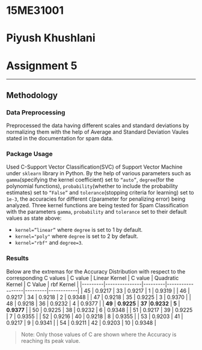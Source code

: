 # 15ME31001
# Piyush Khushlani 
# Assignment 5
---
## Methodology
### Data Preprocessing
Preprocessed the data having different scales and standard deviations by normalizing them with the help of Average and Standard Deviation Vaules stated in the documentation for spam data. 
### Package Usage
Used C-Support Vector Classification(SVC) of Support Vector Machine under ```sklearn``` library in Python. By the help of various parameters such as ```gamma```(specifying the kernel coefficient) set to ```“auto”```, ```degree```(for the polynomial functions), ```probability```(whether to include the probability estimates) set to ```“False”``` and ```tolerance```(stopping criteria for learning) set to ```1e-3```, the accuracies for different ```C```(parameter for penalizing error) being analyzed.
Three kernel functions are being tested for Spam Classification with the parameters ```gamma```, ```probability``` and ```tolerance``` set to their default values as state above:
  - ```kernel=”linear”``` where ```degree``` is set to 1 by default.
  - ```kernel="poly"``` where ```degree``` is set to 2 by default.
  - ```kernel="rbf"``` and ```degree=3```.

### Results
Below are the extremas for the Accuracy Distribution with respect to the corresponding C values
| C value | Linear Kernel | C value | Quadratic Kernel | C Value | rbf Kernel |
|---------|---------------|---------|------------------|---------|------------|
| 45      | 0.9217        | 33      | 0.9217           | 1       | 0.9319     |
| 46      | 0.9217        | 34      | 0.9218           | 2       | 0.9348     |
| 47      | 0.9218        | 35      | 0.9225           | 3       | 0.9370     |
| 48      | 0.9218        | 36      | 0.9232           | 4       | 0.9377     |
| **49**      | **0.9225**        | **37**      |**0.9232**           | **5**       | **0.9377**     |
| 50      | 0.9225        | 38      | 0.9232           | 6       | 0.9348     |
| 51      | 0.9217        | 39      | 0.9225           | 7       | 0.9355     |
| 52      | 0.9216        | 40      | 0.9218           | 8       | 0.9355     |
| 53      | 0.9203        | 41      | 0.9217           | 9       | 0.9341     |
| 54      | 0.9211        | 42      | 0.9203           | 10      | 0.9348     |

> Note: Only those values of C are shown where the Accuracy
> is reaching its peak value.
